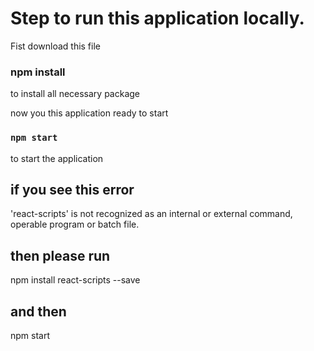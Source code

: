 
# Step to run this application locally.

Fist download this file 

### npm install 

to install all necessary package 

now you this application ready to start 

### `npm start`

to start the application 




## if you see this error

'react-scripts' is not recognized as an internal or external command,
operable program or batch file.

## then please run 

npm install react-scripts --save

## and then 

npm start 





